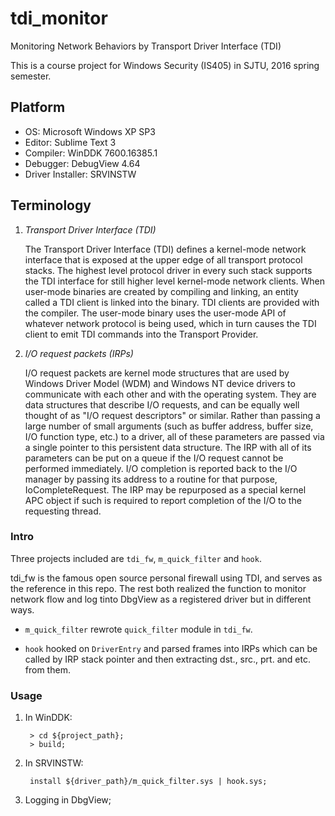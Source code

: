 # tdi_monitor
Monitoring Network Behaviors by Transport Driver Interface (TDI)

This is a course project for Windows Security (IS405) in SJTU, 2016 spring semester.

## Platform
+ OS:             Microsoft Windows XP SP3
+ Editor:         Sublime Text 3
+ Compiler:       WinDDK 7600.16385.1
+ Debugger:       DebugView 4.64
+ Driver Installer: SRVINSTW

## Terminology
1. *Transport Driver Interface (TDI)*
    
    The Transport Driver Interface (TDI) defines a kernel-mode network interface that is exposed at the upper edge of all transport protocol stacks. The highest level protocol driver in every such stack supports the TDI interface for still higher level kernel-mode network clients. When user-mode binaries are created by compiling and linking, an entity called a TDI client is linked into the binary. TDI clients are provided with the compiler. The user-mode binary uses the user-mode API of whatever network protocol is being used, which in turn causes the TDI client to emit TDI commands into the Transport Provider.

2. *I/O request packets (IRPs)*
    
    I/O request packets are kernel mode structures that are used by Windows Driver Model (WDM) and Windows NT device drivers to communicate with each other and with the operating system. They are data structures that describe I/O requests, and can be equally well thought of as "I/O request descriptors" or similar. Rather than passing a large number of small arguments (such as buffer address, buffer size, I/O function type, etc.) to a driver, all of these parameters are passed via a single pointer to this persistent data structure. The IRP with all of its parameters can be put on a queue if the I/O request cannot be performed immediately. I/O completion is reported back to the I/O manager by passing its address to a routine for that purpose, IoCompleteRequest. The IRP may be repurposed as a special kernel APC object if such is required to report completion of the I/O to the requesting thread.

### Intro
Three projects included are `tdi_fw`, `m_quick_filter` and `hook`. 

tdi_fw is the famous open source personal firewall using TDI, and serves as the reference in this repo. The rest both realized the function to monitor network flow and log tinto DbgView as a registered driver but in different ways.

+ `m_quick_filter` rewrote `quick_filter` module in `tdi_fw`.

+ `hook` hooked on `DriverEntry` and parsed frames into IRPs which can be called by IRP stack pointer and then extracting dst., src., prt. and etc. from them.

### Usage
1. In WinDDK:
 
        > cd ${project_path};
        > build;

2. In SRVINSTW:  

        install ${driver_path}/m_quick_filter.sys | hook.sys;

3. Logging in DbgView;


